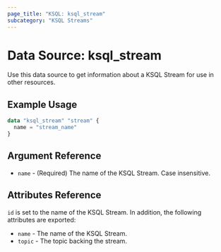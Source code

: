 ```yaml
---
page_title: "KSQL: ksql_stream"
subcategory: "KSQL Streams"
---
```


# Data Source: ksql_stream

Use this data source to get information about a KSQL Stream for use in other resources.

## Example Usage

```terraform
data "ksql_stream" "stream" {
  name = "stream_name"
}
```

## Argument Reference

* `name` - (Required) The name of the KSQL Stream. Case insensitive.

## Attributes Reference

`id` is set to the name of the KSQL Stream. In addition, the following attributes
are exported:

* `name` - The name of the KSQL Stream.
* `topic` - The topic backing the stream.
